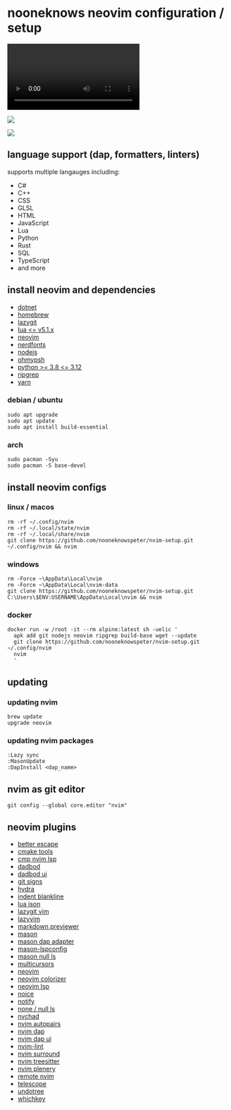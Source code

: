 # nooneknows neovim configuration / setup

![](https/i.imgur.com/X1Di0VJ.mp4)

![](<https://github.com/nooneknowspeter/nvim-setup/blob/main/public/screenshot%20(1).png>)

![](<https://github.com/nooneknowspeter/nvim-setup/blob/main/public/screenshot%20(2).png>)

## language support (dap, formatters, linters)

supports multiple langauges including:

- C#
- C++
- CSS
- GLSL
- HTML
- JavaScript
- Lua
- Python
- Rust
- SQL
- TypeScript
- and more

## install neovim and dependencies

- [dotnet](https://dotnet.microsoft.com/en-us/)
- [homebrew](https://brew.sh/)
- [lazygit](https://github.com/jesseduffield/lazygit)
- [lua <= v5.1.x](https://lua.org/)
- [neovim](https://github.com/neovim/neovim/blob/master/INSTALL.md#install-from-package/)
- [nerdfonts](https://www.nerdfonts.com/)
- [nodejs](https://nodejs.org/en/)
- [ohmypsh](https://github.com/jandedobbeleer/oh-my-posh)
- [python >= 3.8 <= 3.12](https://www.python.org/)
- [ripgrep](https://github.com/BurntSushi/ripgrep)
- [yarn](https://www.npmjs.com/package/yarn)

### debian / ubuntu

```
sudo apt upgrade
sudo apt update
sudo apt install build-essential
```

### arch

```
sudo pacman -Syu
sudo pacman -S base-devel
```

## install neovim configs

### linux / macos

```
rm -rf ~/.config/nvim
rm -rf ~/.local/state/nvim
rm -rf ~/.local/share/nvim
git clone https://github.com/nooneknowspeter/nvim-setup.git ~/.config/nvim && nvim
```

### windows

```
rm -Force ~\AppData\Local\nvim
rm -Force ~\AppData\Local\nvim-data
git clone https://github.com/nooneknowspeter/nvim-setup.git C:\Users\$ENV:USERNAME\AppData\Local\nvim && nvim

```

### docker

```
docker run -w /root -it --rm alpine:latest sh -uelic '
  apk add git nodejs neovim ripgrep build-base wget --update
  git clone https://github.com/nooneknowspeter/nvim-setup.git ~/.config/nvim
  nvim
  '
```

## updating

### updating nvim

```
brew update
upgrade neovim
```

### updating nvim packages

```
:Lazy sync
:MasonUpdate
:DapInstall <dap_name>
```

## nvim as git editor

```
git config --global core.editor "nvim"
```

## neovim plugins

- [better escape](https://github.com/max397574/better-escape.nvim)
- [cmake tools](https://github.com/Civitasv/cmake-tools.nvim)
- [cmp nvim lsp](https://github.com/hrsh7th/cmp-nvim-lsp)
- [dadbod](https://github.com/tpop/vim-dadbod)
- [dadbod ui](https://github.com/hristijanhusak/vim-dadbod-ui)
- [git signs](https://github.com/lewis6991/gitsigns.nvim)
- [hydra](https://github.com/anuvyklack/hydra.nvim)
- [indent blankline](https://github.com/lukas-reineke/indent-blankline.nvim)
- [lua json](https://github.com/Joakker/lua-json5)
- [lazygit vim](https://github.com/kdheepak/lazygit.nvim)
- [lazyvim](https://github.com/LazyVim/LazyVim)
- [markdown previewer](https://github.com/iamcco/markdown-preview.nvim)
- [mason](https://github.com/williamboman/mason.nvim)
- [mason dap adapter](https://github.com/jay-babu/mason-nvim-dap.nvim)
- [mason-lspconfig](https://github.com/williamboman/mason-lspconfig.nvim)
- [mason null ls ](https://github.com/jay-babu/mason-null-ls.nvim)
- [multicursors](https://github.com/smoka7/multicursors.nvim)
- [neovim](https://github.com/neovim/neovim)
- [neovim colorizer](https://github.com/NvChad/nvim-colorizer.lua)
- [neovim lsp](https://github.com/neovim/nvim-lspconfig)
- [noice](https://github.com/folke/noice.vim)
- [notify](https://github.com/rcarriga/nvim-notify)
- [none / null ls](https://github.com/nvimtools/none-ls.nvim)
- [nvchad](https://github.com/NvChad/NvChad)
- [nvim autopairs](https://github.com/windwp/nvim-autopairs)
- [nvim dap](https://github.com/mfussenegger/nvim-dap)
- [nvim dap ui](https://github.com/rcarriga/nvim-dap-ui)
- [nvim-lint](https://github.com/mfussenegger/nvim-lint)
- [nvim surround](https://github.com/kylechui/nvim-surround)
- [nvim treesitter](https://github.com/nvim-treesitter/nvim-treesitter)
- [nvim plenery](https://github.com/nvim-lua/plenary.nvim)
- [remote nvim](https://github.com/amitds1997/remote-nvim.nvim)
- [telescope](https://github.com/nvim-telescope/telescope.nvim)
- [undotree](https://github.com/mbbill/undotree)
- [whichkey](https://github.com/folke/which-key.nvim)
